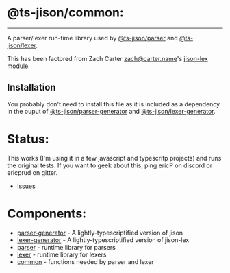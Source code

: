 @ts-jison/common:
====
-----------------------------------------
A parser/lexer run-time library used by [@ts-jison/parser](../parser) and [@ts-jison/lexer](../lexer).

This has been factored from Zach Carter <zach@carter.name>'s [jison-lex module](https://www.npmjs.com/package/jison-lex).

Installation
------------
You probably don't need to install this file as it is included as a dependency in the ouput of [@ts-jison/parser-generator](../parser-generator) and [@ts-jison/lexer-generator](../lexer-generator).

Status:
=====

This works (I'm using it in a few javascript and typescritp projects) and runs the original tests. If you want to geek about this, ping ericP on discord or ericprud on gitter.

* [issues](http://github.com/ericprud/ts-jison/issues)

<!-- [![build status](https://travis-ci.org/zaach/jison.svg)](http://travis-ci.org/zaach/jison) -->

Components:
=====
* [parser-generator](../parser-generator) - A lightly-typescriptified version of jison
* [lexer-generator](../lexer-generator) - A lightly-typescriptified version of jison-lex
* [parser](../parser) - runtime library for parsers
* [lexer](../lexer) - runtime library for lexers
* [common](../common) - functions needed by parser and lexer
